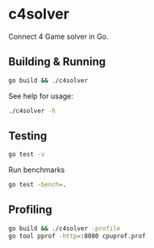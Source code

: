# c4solver
Connect 4 Game solver in Go.

## Building & Running
```bash
go build && ./c4solver
```

See help for usage:
```bash
./c4solver -h
```

## Testing
```bash
go test -v
```

Run benchmarks
```bash
go test -bench=.
```

## Profiling
```bash
go build && ./c4solver -profile
go tool pprof -http=:8080 cpuprof.prof
```
